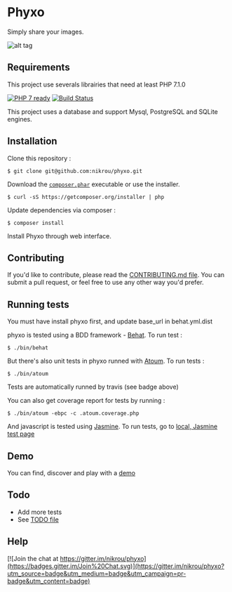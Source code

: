 Phyxo
======

Simply share your images.

![alt tag](https://www.phyxo.net/screenshot.png "Phyxo screenshot")

Requirements
------------

This project use severals librairies that need at least PHP 7.1.0

[![PHP 7 ready](http://php7ready.timesplinter.ch/nikrou/phyxo/master/badge.svg)](https://travis-ci.org/nikrou/phyxo)
[![Build Status](https://travis-ci.org/nikrou/phyxo.svg?branch=master)](https://travis-ci.org/nikrou/phyxo)

This project uses a database and support Mysql, PostgreSQL and SQLite engines.

Installation
------------

Clone this repository :
```
$ git clone git@github.com:nikrou/phyxo.git
```

Download the [`composer.phar`](https://getcomposer.org/composer.phar) executable or use the installer.

```
$ curl -sS https://getcomposer.org/installer | php
```

Update dependencies via composer :
```
$ composer install
```

Install Phyxo through web interface.

Contributing
------------

If you'd like to contribute, please read the [CONTRIBUTING.md file](CONTRIBUTING.md). You can submit
 a pull request, or feel free to use any other way you'd prefer.

Running tests
-------------

You must have install phyxo first, and update base_url in behat.yml.dist

phyxo is tested using a BDD framework - [Behat](http://www.behat.org).
To run test :

```
$ ./bin/behat
```

But there's also unit tests in phyxo runned with [Atoum](http://atoum.org).
To run tests :
```
$ ./bin/atoum
```

Tests are automatically runned by travis (see badge above)

You can also get coverage report for tests by running :
```
$ ./bin/atoum -ebpc -c .atoum.coverage.php
```


And javascript is tested using [Jasmine](http://jasmine.github.io/).
To run tests, go to [local, Jasmine test page](http://localhost/phyxo/tests/functional/)

Demo
----

You can find, discover and play with a [demo](https://demo.phyxo.net/)


Todo
----

 * Add more tests
 * See [TODO file](TODO.md)

Help
----

[![Join the chat at https://gitter.im/nikrou/phyxo](https://badges.gitter.im/Join%20Chat.svg)](https://gitter.im/nikrou/phyxo?utm_source=badge&utm_medium=badge&utm_campaign=pr-badge&utm_content=badge)
